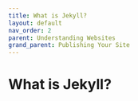 ```yaml
---
title: What is Jekyll?
layout: default
nav_order: 2
parent: Understanding Websites
grand_parent: Publishing Your Site
---
```


# What is Jekyll?